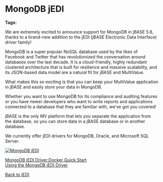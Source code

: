 # MongoDB jEDI

<PageHeader />

**Tags:**
<badge text='jedi' vertical='middle' />  

We are extremely excited to announce support for MongoDB in jBASE 5.8, thanks to a brand-new addition to the jEDI (jBASE Electronic Data Interface) driver family!  

MongoDB is a super popular NoSQL database used by the likes of Facebook and Twitter that has revolutionized the conversation around databases over the last decade. It is a cloud-friendly, highly redundant clustered architecture that is built for resilience and massive scalability, and its JSON-based data model are a natural fit for jBASE and MultiValue.

What makes this so exciting is that you can keep your MultiValue application in jBASE and easily store your data in MongoDB.  

Whether you want to use MongoDB for its compliance and auditing features or you have newer developers who want to write reports and applications connected to a database that they are familiar with, we’ve got you covered!  

jBASE is the only MV platform that lets you separate the application from the database, so you can store data in a jBASE database or in another database.  

We currently offer jEDI drivers for MongoDB, Oracle, and Microsoft SQL Server.

[![MongoDB jEDI](https://img.youtube.com/vi/mSI5mXbCkkA/0.jpg)](https://www.youtube.com/watch?v=mSI5mXbCkkA)  

[MongoDB jEDI Driver:Docker Quick Start](./mongodb-docker-quickstart/README.md)  
[Using the MongoDB jEDI Driver](./mongodb-jedi-driver/README.md)  

[Back to jEDI](../README.md)

<PageFooter />
